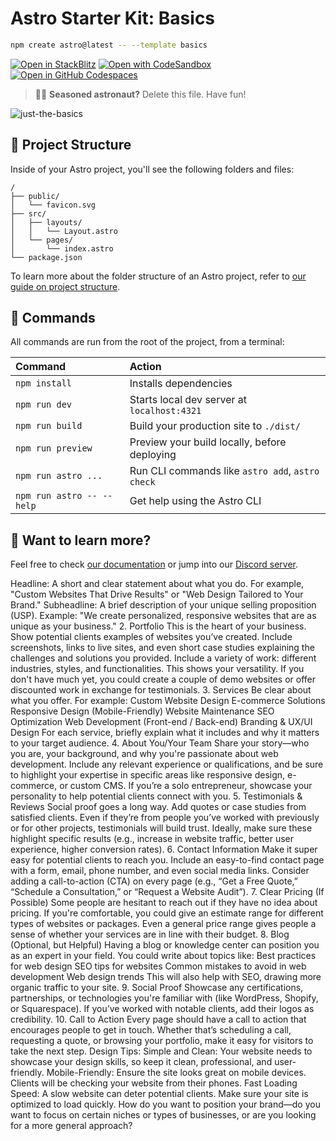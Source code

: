# Astro Starter Kit: Basics

```sh
npm create astro@latest -- --template basics
```

[![Open in StackBlitz](https://developer.stackblitz.com/img/open_in_stackblitz.svg)](https://stackblitz.com/github/withastro/astro/tree/latest/examples/basics)
[![Open with CodeSandbox](https://assets.codesandbox.io/github/button-edit-lime.svg)](https://codesandbox.io/p/sandbox/github/withastro/astro/tree/latest/examples/basics)
[![Open in GitHub Codespaces](https://github.com/codespaces/badge.svg)](https://codespaces.new/withastro/astro?devcontainer_path=.devcontainer/basics/devcontainer.json)

> 🧑‍🚀 **Seasoned astronaut?** Delete this file. Have fun!

![just-the-basics](https://github.com/withastro/astro/assets/2244813/a0a5533c-a856-4198-8470-2d67b1d7c554)

## 🚀 Project Structure

Inside of your Astro project, you'll see the following folders and files:

```text
/
├── public/
│   └── favicon.svg
├── src/
│   ├── layouts/
│   │   └── Layout.astro
│   └── pages/
│       └── index.astro
└── package.json
```

To learn more about the folder structure of an Astro project, refer to [our guide on project structure](https://docs.astro.build/en/basics/project-structure/).

## 🧞 Commands

All commands are run from the root of the project, from a terminal:

| Command                   | Action                                           |
| :------------------------ | :----------------------------------------------- |
| `npm install`             | Installs dependencies                            |
| `npm run dev`             | Starts local dev server at `localhost:4321`      |
| `npm run build`           | Build your production site to `./dist/`          |
| `npm run preview`         | Preview your build locally, before deploying     |
| `npm run astro ...`       | Run CLI commands like `astro add`, `astro check` |
| `npm run astro -- --help` | Get help using the Astro CLI                     |

## 👀 Want to learn more?

Feel free to check [our documentation](https://docs.astro.build) or jump into our [Discord server](https://astro.build/chat).

Headline: A short and clear statement about what you do. For example, "Custom Websites That Drive Results" or "Web Design Tailored to Your Brand."
Subheadline: A brief description of your unique selling proposition (USP). Example: "We create personalized, responsive websites that are as unique as your business." 2. Portfolio
This is the heart of your business. Show potential clients examples of websites you’ve created. Include screenshots, links to live sites, and even short case studies explaining the challenges and solutions you provided.
Include a variety of work: different industries, styles, and functionalities. This shows your versatility.
If you don't have much yet, you could create a couple of demo websites or offer discounted work in exchange for testimonials. 3. Services
Be clear about what you offer. For example:
Custom Website Design
E-commerce Solutions
Responsive Design (Mobile-Friendly)
Website Maintenance
SEO Optimization
Web Development (Front-end / Back-end)
Branding & UX/UI Design
For each service, briefly explain what it includes and why it matters to your target audience. 4. About You/Your Team
Share your story—who you are, your background, and why you're passionate about web development.
Include any relevant experience or qualifications, and be sure to highlight your expertise in specific areas like responsive design, e-commerce, or custom CMS.
If you’re a solo entrepreneur, showcase your personality to help potential clients connect with you. 5. Testimonials & Reviews
Social proof goes a long way. Add quotes or case studies from satisfied clients. Even if they’re from people you’ve worked with previously or for other projects, testimonials will build trust.
Ideally, make sure these highlight specific results (e.g., increase in website traffic, better user experience, higher conversion rates). 6. Contact Information
Make it super easy for potential clients to reach you. Include an easy-to-find contact page with a form, email, phone number, and even social media links.
Consider adding a call-to-action (CTA) on every page (e.g., “Get a Free Quote,” “Schedule a Consultation,” or “Request a Website Audit”). 7. Clear Pricing (If Possible)
Some people are hesitant to reach out if they have no idea about pricing. If you're comfortable, you could give an estimate range for different types of websites or packages. Even a general price range gives people a sense of whether your services are in line with their budget. 8. Blog (Optional, but Helpful)
Having a blog or knowledge center can position you as an expert in your field. You could write about topics like:
Best practices for web design
SEO tips for websites
Common mistakes to avoid in web development
Web design trends
This will also help with SEO, drawing more organic traffic to your site. 9. Social Proof
Showcase any certifications, partnerships, or technologies you're familiar with (like WordPress, Shopify, or Squarespace).
If you’ve worked with notable clients, add their logos as credibility. 10. Call to Action
Every page should have a call to action that encourages people to get in touch. Whether that’s scheduling a call, requesting a quote, or browsing your portfolio, make it easy for visitors to take the next step.
Design Tips:
Simple and Clean: Your website needs to showcase your design skills, so keep it clean, professional, and user-friendly.
Mobile-Friendly: Ensure the site looks great on mobile devices. Clients will be checking your website from their phones.
Fast Loading Speed: A slow website can deter potential clients. Make sure your site is optimized to load quickly.
How do you want to position your brand—do you want to focus on certain niches or types of businesses, or are you looking for a more general approach?
